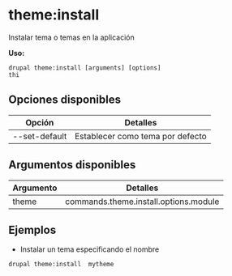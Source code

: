 # theme:install
Instalar tema o temas en la aplicación

**Uso:**
```
drupal theme:install [arguments] [options]
thi
```

## Opciones disponibles
Opción | Detalles
-------|-------------
--set-default | Establecer como tema por defecto

## Argumentos disponibles
Argumento | Detalles
---------|-------------
theme | commands.theme.install.options.module

## Ejemplos
* Instalar un tema especificando el nombre
```
drupal theme:install  mytheme
```
